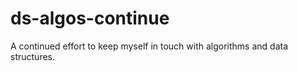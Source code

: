 # ds-algos-continue
A continued effort to keep myself in touch with algorithms and data structures.
